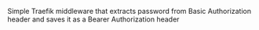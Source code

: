 Simple Traefik middleware that extracts password from Basic Authorization header and saves it as a Bearer Authorization header